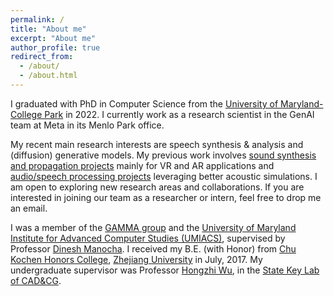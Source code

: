 ```yaml
---
permalink: /
title: "About me"
excerpt: "About me"
author_profile: true
redirect_from: 
  - /about/
  - /about.html
---
```


I graduated with PhD in Computer Science from the [University of Maryland-College Park](http://www.cs.umd.edu/) in 2022. I currently work as a research scientist in the GenAI team at Meta in its Menlo Park office.

My recent main research interests are speech synthesis & analysis and (diffusion) generative models. My previous work involves [sound synthesis and propagation projects](https://gamma.umd.edu/researchdirections/sound/main) mainly for VR and AR applications and [audio/speech processing projects](https://gamma.umd.edu/researchdirections/speech/main) leveraging better acoustic simulations. I am open to exploring new research areas and collaborations.
If you are interested in joining our team as a researcher or intern, feel free to drop me an email.

I was a member of the [GAMMA group](http://gamma.umd.edu/) and the [University of Maryland Institute for Advanced Computer Studies (UMIACS)](http://www.umiacs.umd.edu/), supervised by Professor [Dinesh Manocha](https://www.cs.umd.edu/~dm/biography.html). I received my B.E. (with Honor) from [Chu Kochen Honors College](http://ckc.zju.edu.cn/english/), [Zhejiang University](http://www.zju.edu.cn/english/) in July, 2017. My undergraduate supervisor was Professor [Hongzhi Wu](http://www.cad.zju.edu.cn/home/hwu/), in the [State Key Lab of CAD&CG](http://www.cad.zju.edu.cn/english.html).
